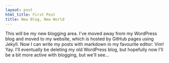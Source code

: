 ```yaml
---
layout: post
html_title: First Post
title: New Blog, New World
---
```


This will be my new blogging area. I've moved away from my WordPress blog
and moved to my website, which is hosted by GitHub pages using Jekyll. Now
I can write my posts with markdown in my favourite editor: Vim! Yay. I'll
eventually be deleting my old WordPress blog, but hopefully now I'll be a bit
more active with blogging, but we'll see...

